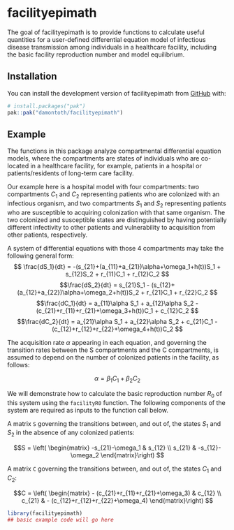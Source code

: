 
<!-- README.md is generated from README.Rmd. Please edit that file -->

# facilityepimath

<!-- badges: start -->
<!-- badges: end -->

The goal of facilityepimath is to provide functions to calculate useful
quantities for a user-defined differential equation model of infectious
disease transmission among individuals in a healthcare facility,
including the basic facility reproduction number and model equilibrium.

## Installation

You can install the development version of facilityepimath from
[GitHub](https://github.com/) with:

``` r
# install.packages("pak")
pak::pak("damontoth/facilityepimath")
```

## Example

The functions in this package analyze compartmental differential
equation models, where the compartments are states of individuals who
are co-located in a healthcare facility, for example, patients in a
hospital or patients/residents of long-term care facility.

Our example here is a hospital model with four compartments: two
compartments $C_1$ and $C_2$ representing patients who are colonized
with an infectious organism, and two compartments $S_1$ and $S_2$
representing patients who are susceptible to acquiring colonization with
that same organism. The two colonized and susceptible states are
distinguished by having potentially different infectivity to other
patients and vulnerability to acquisition from other patients,
respectively.

A system of differential equations with those 4 compartments may take
the following general form: $$
\frac{dS_1}{dt} = -(s_{21}+(a_{11}+a_{21})\alpha+\omega_1+h(t))S_1 + s_{12}S_2 + r_{11}C_1 + r_{12}C_2
$$
$$\frac{dS_2}{dt} = s_{21}S_1 - (s_{12}+(a_{12}+a_{22})\alpha+\omega_2+h(t))S_2 + r_{21}C_1 + r_{22}C_2 $$
$$\frac{dC_1}{dt} = a_{11}\alpha S_1 + a_{12}\alpha S_2 - (c_{21}+r_{11}+r_{21}+\omega_3+h(t))C_1 + c_{12}C_2 $$
$$\frac{dC_2}{dt} = a_{21}\alpha S_1 + a_{22}\alpha S_2 + c_{21}C_1 - (c_{12}+r_{12}+r_{22}+\omega_4+h(t))C_2 $$

The acquisition rate $\alpha$ appearing in each equation, and governing
the transition rates between the S compartments and the C compartments,
is assumed to depend on the number of colonized patients in the
facility, as follows:

$$ \alpha = \beta_1 C_1 + \beta_2 C_2 $$

We will demonstrate how to calculate the basic reproduction number $R_0$
of this system using the `facilityR0` function. The following components
of the system are required as inputs to the function call below.

A matrix `S` governing the transitions between, and out of, the states
$S_1$ and $S_2$ in the absence of any colonized patients:

$$S = \left(
\begin{matrix}
    -s_{21}-\omega_1 & s_{12} \\
    s_{21} & -s_{12}-\omega_2
\end{matrix}\right)
$$

A matrix `C` governing the transitions between, and out of, the states
$C_1$ and $C_2$:

$$C = \left(
\begin{matrix}
    - (c_{21}+r_{11}+r_{21}+\omega_3) & c_{12} \\
    c_{21} & - (c_{12}+r_{12}+r_{22}+\omega_4)
\end{matrix}\right)
$$

``` r
library(facilityepimath)
## basic example code will go here
```
